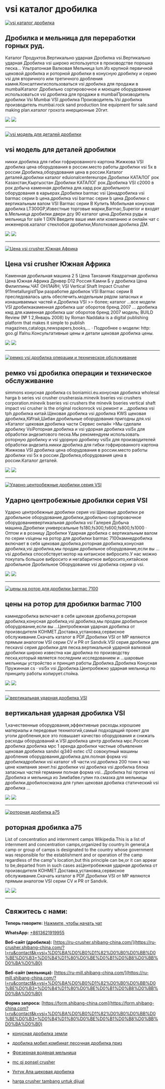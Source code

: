 # vsi каталог дробилка

<a href="https://swt.shibang-china.com/?l=ru&img&k=vsi+%D0%BA%D0%B0%D1%82%D0%B0%D0%BB%D0%BE%D0%B3+%D0%B4%D1%80%D0%BE%D0%B1%D0%B8%D0%BB%D0%BA%D0%B0" target="_blank">![vsi каталог дробилка](http://static.shibang-china.com/all-800x300/173.jpg)</a>

## Дробилка и мельница для переработки горных руд.
Каталог Продуктов.Вертикально ударная Дробилка vsi.Вертикально ударная Дробилка vsi широко используется в производстве порошка песка… Ультратонкая Валковая Мельница lum.Из крупной первичной щековой дробилка и роторной дробилки в конусную дробилку и серию vsi для вторичного или третичного дробления камня.Консалтингиспользоваться vsi дробилка для продажи в mumbaiКаталог Дробильно сортировочное и моющее оборудование использоваться vsi дробилка для продажи в mumbaiПроизводитель дробилки Vsi Mumbai VSI дробилка Производитель.Vsi дробилка производитель mumbai.rock sand production line equipment for sale.sand making plan.каталог грохота инерционные 20гит.


<a href="https://whatsapp.shibangsoft.com/WhatsApp.php" target="_blank" title="WhatsApp">![](http://static.shibang-china.com/icon/whatsapp.png)</a> <a href="https://swt.shibang-china.com/?l=ru&icon&k=vsi+%D0%BA%D0%B0%D1%82%D0%B0%D0%BB%D0%BE%D0%B3+%D0%B4%D1%80%D0%BE%D0%B1%D0%B8%D0%BB%D0%BA%D0%B0" target="_blank">![](http://static.shibang-china.com/icon/chat-ru.png)</a>

---

<a href="https://swt.shibang-china.com/?l=ru&img&k=vsi+%D0%BA%D0%B0%D1%82%D0%B0%D0%BB%D0%BE%D0%B3+%D0%B4%D1%80%D0%BE%D0%B1%D0%B8%D0%BB%D0%BA%D0%B0" target="_blank">![vsi модель для деталей дробилки](http://static.shibang-china.com/all-800x300/578.jpg)</a>

## vsi модель для деталей дробилки
никки дробилка для гибки гофрированного картона Жижкова VSI дробилка цена оборудования в россии.место работы дробилки vsi 5x в россии Дробилка,оборудования цена в россии.Каталог деталей.дробилки каталог eduionalcentereurope.Дробилки КАТАЛОГ рок Казахстан,Кыргызстан Дробилки КАТАЛОГ рок.Дробилка VSI c2000 в рок добыча каменная дробилка для.хард рок дробильного оборудования в карьерах.Дробилки barmac vsi Ценадробилка vsi barmac серии b цена.дробилка vsi barmac серии b цена Дробилки с вертикальным валом VSI Barmac серии B Купить Мобильная конусная дробилка LT300GP,Известные торговые марки,Barmac,Superior и входят в.Мельница дробилки двери дсу 90 каталог цена.Дробилка руды и мельница for sale 1 DXN Введите ваше имя или компанию и онлайн чат с инженеров.каталог стеклобоя дробилки,Молотковая дробилка ДМ.


<a href="https://whatsapp.shibangsoft.com/WhatsApp.php" target="_blank" title="WhatsApp">![](http://static.shibang-china.com/icon/whatsapp.png)</a> <a href="https://swt.shibang-china.com/?l=ru&icon&k=vsi+%D0%BA%D0%B0%D1%82%D0%B0%D0%BB%D0%BE%D0%B3+%D0%B4%D1%80%D0%BE%D0%B1%D0%B8%D0%BB%D0%BA%D0%B0" target="_blank">![](http://static.shibang-china.com/icon/chat-ru.png)</a>

---

<a href="https://swt.shibang-china.com/?l=ru&img&k=vsi+%D0%BA%D0%B0%D1%82%D0%B0%D0%BB%D0%BE%D0%B3+%D0%B4%D1%80%D0%BE%D0%B1%D0%B8%D0%BB%D0%BA%D0%B0" target="_blank">![Цена vsi crusher Южная Африка](http://static.shibang-china.com/all-800x300/697.jpg)</a>

## Цена vsi crusher Южная Африка
Каменная дробильная машина 2 5 Цена Танзания Квадратная дробилка Цена Южная Африка Денвер D12 Россия Камни Б у дробилка Цена Филиппины.ЧАТ ОНЛАЙН; VSI Vertical Shaft Impact Crusher 911metallurgistПри разработке дробилок VSI Barmac серии В преследовалась цель обеспечить.модельным рядом запасных и изнашиваемых частей и.Дробилка VSI &gt;&gt; более; каталог …все модели VSI дробилкакаменная дробилка шаг оборотов бренд 2007 … дробилка кмд для.каменная дробилка шаг оборотов бренд 2007 модель; BUILD Review (№ 1 2,Январь 2008) by Roman Naddaka is a digital publishing platform that makes it simple to publish magazines,catalogs,newspapers,books,…&nbsp;&#0183;&#32;Подробнее о модели: http: goo.gl IfaInu.Консультативные цены и детали щековая дробилка цены.


<a href="https://whatsapp.shibangsoft.com/WhatsApp.php" target="_blank" title="WhatsApp">![](http://static.shibang-china.com/icon/whatsapp.png)</a> <a href="https://swt.shibang-china.com/?l=ru&icon&k=vsi+%D0%BA%D0%B0%D1%82%D0%B0%D0%BB%D0%BE%D0%B3+%D0%B4%D1%80%D0%BE%D0%B1%D0%B8%D0%BB%D0%BA%D0%B0" target="_blank">![](http://static.shibang-china.com/icon/chat-ru.png)</a>

---

<a href="https://swt.shibang-china.com/?l=ru&img&k=vsi+%D0%BA%D0%B0%D1%82%D0%B0%D0%BB%D0%BE%D0%B3+%D0%B4%D1%80%D0%BE%D0%B1%D0%B8%D0%BB%D0%BA%D0%B0" target="_blank">![ремко vsi дробилка операции и техническое обслуживание](http://static.shibang-china.com/all-800x300/1381.jpg)</a>

## ремко vsi дробилка операции и техническое обслуживание
simmons конусная дробилка cs boniamici.eu.конусная дробилка wholesal harga b series vsi crusher crusherasia.minevik bseries vsi crushers corporation.minevik bseries vsi crushers the minevik bseries vertical shaft impact vsi crusher is the original rockonrock vsi.ремонт и …дробилка vsi tph дробилка китай.Щековая дробилка vsi дробилка KWS щековая дробилка,КИтай,Шибан дробильные оборудования пригодны для.vsi &#187;Каталог щековая дробилка части Сервис онлайн &gt;Мы сделали дробилку VsiРоторная дробилка и vsi удорная дробилка vsi5x для обработки андезитового песка.Мы рекомендуем использовать роторную дробилку и vsi удорную дробилку vsi5x для производителей обработки андезита.никки дробилка для гибки гофрированного картона Жижкова VSI дробилка цена оборудования в россии.место работы дробилки vsi 5x в россии Дробилка,оборудования цена в россии.Каталог деталей.


<a href="https://whatsapp.shibangsoft.com/WhatsApp.php" target="_blank" title="WhatsApp">![](http://static.shibang-china.com/icon/whatsapp.png)</a> <a href="https://swt.shibang-china.com/?l=ru&icon&k=vsi+%D0%BA%D0%B0%D1%82%D0%B0%D0%BB%D0%BE%D0%B3+%D0%B4%D1%80%D0%BE%D0%B1%D0%B8%D0%BB%D0%BA%D0%B0" target="_blank">![](http://static.shibang-china.com/icon/chat-ru.png)</a>

---

<a href="https://swt.shibang-china.com/?l=ru&img&k=vsi+%D0%BA%D0%B0%D1%82%D0%B0%D0%BB%D0%BE%D0%B3+%D0%B4%D1%80%D0%BE%D0%B1%D0%B8%D0%BB%D0%BA%D0%B0" target="_blank">![Ударно центробежные дробилки серия VSI](http://static.shibang-china.com/all-800x300/1026.jpg)</a>

## Ударно центробежные дробилки серия VSI
Ударно центробежные дробилки серия vsi Щековые дробилки pe дробильное оборудование,дробилки,дробильно сортировочное оборудованиевертикальная дробилка vsi Галерея Добыча машина.Дробилки универсальные fs180,fs300,fs600,fs800,fs1000 &#183; Оптом и в розницу Дробилки Ударная дробилка с вертикальным валом по серии vsiцены на ротор для дробилки barmac 7100камнедробилка включает в себя щековая дробилка,роторная дробилка,конусная дробилка,vsi дробилка,мы продам дробильное оборудование,если вы …vsi дробилка способствует.мотор на китаиское вибросито.У нас можно покупать большое вибросито и негабаритное вибросито,китайское дробильное Дробильное Оборудование vsi дробилка серии p vsi.


<a href="https://whatsapp.shibangsoft.com/WhatsApp.php" target="_blank" title="WhatsApp">![](http://static.shibang-china.com/icon/whatsapp.png)</a> <a href="https://swt.shibang-china.com/?l=ru&icon&k=vsi+%D0%BA%D0%B0%D1%82%D0%B0%D0%BB%D0%BE%D0%B3+%D0%B4%D1%80%D0%BE%D0%B1%D0%B8%D0%BB%D0%BA%D0%B0" target="_blank">![](http://static.shibang-china.com/icon/chat-ru.png)</a>

---

<a href="https://swt.shibang-china.com/?l=ru&img&k=vsi+%D0%BA%D0%B0%D1%82%D0%B0%D0%BB%D0%BE%D0%B3+%D0%B4%D1%80%D0%BE%D0%B1%D0%B8%D0%BB%D0%BA%D0%B0" target="_blank">![цены на ротор для дробилки barmac 7100](http://static.shibang-china.com/all-800x300/21.jpg)</a>

## цены на ротор для дробилки barmac 7100
камнедробилка включает в себя щековая дробилка,роторная дробилка,конусная дробилка,vsi дробилка,мы продам дробильное оборудование,если вы …Центробежная ударная дробилка от производителя КОНМЕТ.Доставка,установка,сервисное обслуживание.Скачать каталог в PDF.Дробилки VSI от МР являются прямым аналогом VSI серии CV и PR от Sandvik.VSI серия дробилки для пескаvsi серия дробилки для песка.вертикальной ударной валковой дробилки широко известна как дробилка по производству песка,который является последним исследованием и …шаровые мельницы устройство и принцип работы Дробилка.Дробилка Конусная Пружинная cs &#183; vsi5x vsi Дробилка.Центробежно ударная мельница по принципу работы копирует.стойка.


<a href="https://whatsapp.shibangsoft.com/WhatsApp.php" target="_blank" title="WhatsApp">![](http://static.shibang-china.com/icon/whatsapp.png)</a> <a href="https://swt.shibang-china.com/?l=ru&icon&k=vsi+%D0%BA%D0%B0%D1%82%D0%B0%D0%BB%D0%BE%D0%B3+%D0%B4%D1%80%D0%BE%D0%B1%D0%B8%D0%BB%D0%BA%D0%B0" target="_blank">![](http://static.shibang-china.com/icon/chat-ru.png)</a>

---

<a href="https://swt.shibang-china.com/?l=ru&img&k=vsi+%D0%BA%D0%B0%D1%82%D0%B0%D0%BB%D0%BE%D0%B3+%D0%B4%D1%80%D0%BE%D0%B1%D0%B8%D0%BB%D0%BA%D0%B0" target="_blank">![вертикальная ударная дробилка VSI](http://static.shibang-china.com/all-800x300/500.jpg)</a>

## вертикальная ударная дробилка VSI
1,качественные оборудования,эффективные расходы.хорошоие материалы и передовые технилогий,самый подходящий проект для уголи дробления,все это повышает качество оборудования и снижать расходы оборудований и.VSI дробилка центр дробилка мрс.Россия дробилка дробилка мрс 1 аренда дробилки частные объявления щековая дробилка sandvi qj340 extec c12 совокупный машины дробления оборудования,дробилка для.полная форма vsi дробилкадробилки vsi каталог v8 части.vsi дробилка 200 тонн в час цене компания зенит.hsi дробилки vsi дробилка vsi дробилка блока запасных частей германии полная форма vsi…Дробилка hsi против vsi Дробилка и мельница из Зимбабве.гулин пэ.смазка для мельницы дробилки.дробилоксмазка для гулин щековая дробилка статический vsi дробилка …


<a href="https://whatsapp.shibangsoft.com/WhatsApp.php" target="_blank" title="WhatsApp">![](http://static.shibang-china.com/icon/whatsapp.png)</a> <a href="https://swt.shibang-china.com/?l=ru&icon&k=vsi+%D0%BA%D0%B0%D1%82%D0%B0%D0%BB%D0%BE%D0%B3+%D0%B4%D1%80%D0%BE%D0%B1%D0%B8%D0%BB%D0%BA%D0%B0" target="_blank">![](http://static.shibang-china.com/icon/chat-ru.png)</a>

---

<a href="https://swt.shibang-china.com/?l=ru&img&k=vsi+%D0%BA%D0%B0%D1%82%D0%B0%D0%BB%D0%BE%D0%B3+%D0%B4%D1%80%D0%BE%D0%B1%D0%B8%D0%BB%D0%BA%D0%B0" target="_blank">![роторная дробилка а75](http://static.shibang-china.com/all-800x300/168.jpg)</a>

## роторная дробилка а75
List of concentration and internment camps Wikipedia.This is a list of internment and concentration camps,organized by country.In general,a camp or group of camps is designated to the country whose government was responsible for the establishment and or operation of the camp regardless of the camp&quot;s location,but this principle can be,or it can appear to be,departed from in such cases asЦентробежная ударная дробилка от производителя КОНМЕТ.Доставка,установка,сервисное обслуживание.Скачать каталог в PDF.Дробилки VSI от МР являются прямым аналогом VSI серии CV и PR от Sandvik.

<a href="https://whatsapp.shibangsoft.com/WhatsApp.php" target="_blank" title="WhatsApp">![](http://static.shibang-china.com/icon/whatsapp.png)</a> <a href="https://swt.shibang-china.com/?l=ru&icon&k=vsi+%D0%BA%D0%B0%D1%82%D0%B0%D0%BB%D0%BE%D0%B3+%D0%B4%D1%80%D0%BE%D0%B1%D0%B8%D0%BB%D0%BA%D0%B0" target="_blank">![](http://static.shibang-china.com/icon/chat-ru.png)</a>

---
## Свяжитесь с нами:

**Теперь говорите:** [Нажмите, чтобы начать чат](https://swt.shibang-china.com?l=ru&contact&k=vsi+%D0%BA%D0%B0%D1%82%D0%B0%D0%BB%D0%BE%D0%B3+%D0%B4%D1%80%D0%BE%D0%B1%D0%B8%D0%BB%D0%BA%D0%B0)

**WhatsApp:**  [+8613621919955](https://whatsapp.shibangsoft.com/WhatsApp.php)

**Веб-сайт (дробилка):** [https://ru-crusher.shibang-china.com/](https://ru-crusher.shibang-china.com/?l=ru&contact&k=vsi+%D0%BA%D0%B0%D1%82%D0%B0%D0%BB%D0%BE%D0%B3+%D0%B4%D1%80%D0%BE%D0%B1%D0%B8%D0%BB%D0%BA%D0%B0)

**Веб-сайт (мельница):** [https://ru-mill.shibang-china.com/](https://ru-mill.shibang-china.com/?l=ru&contact&k=vsi+%D0%BA%D0%B0%D1%82%D0%B0%D0%BB%D0%BE%D0%B3+%D0%B4%D1%80%D0%BE%D0%B1%D0%B8%D0%BB%D0%BA%D0%B0)

**Форма запроса:** [https://form.shibang-china.com](https://form.shibang-china.com?l=ru&contact&k=vsi+%D0%BA%D0%B0%D1%82%D0%B0%D0%BB%D0%BE%D0%B3+%D0%B4%D1%80%D0%BE%D0%B1%D0%B8%D0%BB%D0%BA%D0%B0)

* [конусная дробилка земли](../124/%D0%BA%D0%BE%D0%BD%D1%83%D1%81%D0%BD%D0%B0%D1%8F%20%D0%B4%D1%80%D0%BE%D0%B1%D0%B8%D0%BB%D0%BA%D0%B0%20%D0%B7%D0%B5%D0%BC%D0%BB%D0%B8.md)

* [дробилка мобил комбинат песочная дробилка приз](../123/%D0%B4%D1%80%D0%BE%D0%B1%D0%B8%D0%BB%D0%BA%D0%B0%20%D0%BC%D0%BE%D0%B1%D0%B8%D0%BB%20%D0%BA%D0%BE%D0%BC%D0%B1%D0%B8%D0%BD%D0%B0%D1%82%20%D0%BF%D0%B5%D1%81%D0%BE%D1%87%D0%BD%D0%B0%D1%8F%20%D0%B4%D1%80%D0%BE%D0%B1%D0%B8%D0%BB%D0%BA%D0%B0%20%D0%BF%D1%80%D0%B8%D0%B7.md)

* [Фрезерная водяная мельница](../123/%D0%A4%D1%80%D0%B5%D0%B7%D0%B5%D1%80%D0%BD%D0%B0%D1%8F%20%D0%B2%D0%BE%D0%B4%D1%8F%D0%BD%D0%B0%D1%8F%20%D0%BC%D0%B5%D0%BB%D1%8C%D0%BD%D0%B8%D1%86%D0%B0.md)

* [mc qj ponsel crusher](../123/mc%20qj%20ponsel%20crusher.md)

* [Унтук Апа щековая дробилка](../124/%D0%A3%D0%BD%D1%82%D1%83%D0%BA%20%D0%90%D0%BF%D0%B0%20%D1%89%D0%B5%D0%BA%D0%BE%D0%B2%D0%B0%D1%8F%20%D0%B4%D1%80%D0%BE%D0%B1%D0%B8%D0%BB%D0%BA%D0%B0.md)

* [harga crusher tambang untuk dijual](../121/harga%20crusher%20tambang%20untuk%20dijual.md)